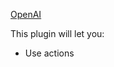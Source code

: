 <a href="https://openai.com/" target="_blank" class="ww-editor-link">OpenAI</a>

This plugin will let you:

-   Use actions

